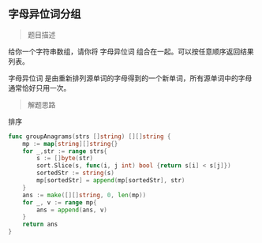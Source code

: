 ## 字母异位词分组

> 题目描述

给你一个字符串数组，请你将 字母异位词 组合在一起。可以按任意顺序返回结果列表。

字母异位词 是由重新排列源单词的字母得到的一个新单词，所有源单词中的字母通常恰好只用一次。

> 解题思路

排序

```go
func groupAnagrams(strs []string) [][]string {
    mp := map[string][]string{}
    for _,str := range strs{
        s := []byte(str)
        sort.Slice(s, func(i, j int) bool {return s[i] < s[j]})
        sortedStr := string(s)
        mp[sortedStr] = append(mp[sortedStr], str)
    }
    ans := make([][]string, 0, len(mp))
    for _, v := range mp{
        ans = append(ans, v)
    }
    return ans
}
```

